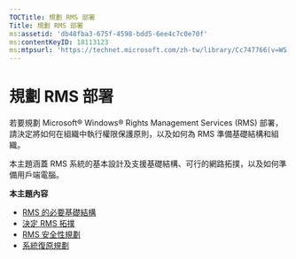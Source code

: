 ```yaml
---
TOCTitle: 規劃 RMS 部署
Title: 規劃 RMS 部署
ms:assetid: 'db48fba3-675f-4598-bdd5-6ee4c7c0e70f'
ms:contentKeyID: 18113123
ms:mtpsurl: 'https://technet.microsoft.com/zh-tw/library/Cc747766(v=WS.10)'
---
```


規劃 RMS 部署
=============

若要規劃 Microsoft® Windows® Rights Management Services (RMS) 部署，請決定將如何在組織中執行權限保護原則，以及如何為 RMS 準備基礎結構和組織。

本主題涵蓋 RMS 系統的基本設計及支援基礎結構、可行的網路拓撲，以及如何準備用戶端電腦。

**本主題內容**

-   [RMS 的必要基礎結構](https://technet.microsoft.com/a132ed26-77e7-4061-9850-8dd246cee2b9)
-   [決定 RMS 拓撲](https://technet.microsoft.com/bf516f7d-b3a1-4e7f-971f-bfab1db41812)
-   [RMS 安全性規劃](https://technet.microsoft.com/eb0fa784-1246-44aa-be31-2c332db7d09c)
-   [系統復原規劃](https://technet.microsoft.com/a7779ffd-7a94-4e13-b846-0ffd00608e02)
